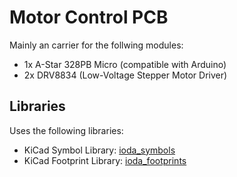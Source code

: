 # Motor Control PCB 

Mainly an carrier for the follwing modules:
- 1x A-Star 328PB Micro (compatible with Arduino)
- 2x DRV8834 (Low-Voltage Stepper Motor Driver)

## Libraries

Uses the following libraries:
- KiCad Symbol Library: [ioda_symbols](https://github.com/plex1/ioda_symbols)
- KiCad Footprint Library: [ioda_footprints](https://github.com/plex1/ioda_footprints)
